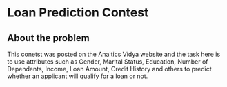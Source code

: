 # Loan Prediction Contest
## About the problem
This conetst was posted on the Analtics Vidya website and the task here is to use attributes such as Gender, Marital Status, Education, Number of Dependents, Income, Loan Amount, Credit History and others to predict whether an applicant will qualify for a loan or not.
